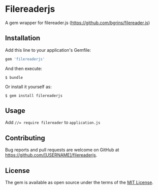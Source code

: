 # Filereaderjs

A gem wrapper for filereader.js (https://github.com/bgrins/filereader.js)

## Installation

Add this line to your application's Gemfile:

```ruby
gem 'filereaderjs'
```

And then execute:

    $ bundle

Or install it yourself as:

    $ gem install filereaderjs

## Usage

Add `//= require filereader` to `application.js`

## Contributing

Bug reports and pull requests are welcome on GitHub at https://github.com/[USERNAME]/filereaderjs.


## License

The gem is available as open source under the terms of the [MIT License](http://opensource.org/licenses/MIT).
